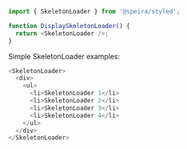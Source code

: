 ```js static
import { SkeletonLoader } from '@speira/styled';

function DisplaySkeletonLoader() {
  return <SkeletonLoader />;
}
```

Simple SkeletonLoader examples:

```js
<SkeletonLoader>
  <div>
    <ul>
      <li>SkeletonLoader 1</li>
      <li>SkeletonLoader 2</li>
      <li>SkeletonLoader 3</li>
      <li>SkeletonLoader 4</li>
    </ul>
  </div>
</SkeletonLoader>
```
